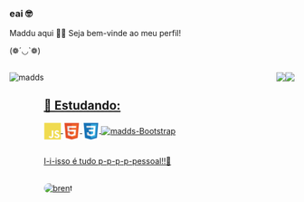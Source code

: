 ### eai 🤓 
Maddu aqui 🐱‍💻
Seja bem-vinde ao meu perfil! 

(❁´◡`❁)

##
<div>
 <img align="left" alt="madds" height="330px"  src="https://media.discordapp.net/attachments/942822236384010281/942822332739772466/Fatos_sobre_mim_-Desenhista_nao_profissional_-Ovolactovegetariana_-Cursando_tec._TI_-Apaixonada_por_anime_-Amo_animais_-Pronomes_eladela.png?width=369&height=369">
  <a href="https://github.com/maddsOwO">
  <img align= "right" img height="150em" src="https://github-readme-stats.vercel.app/api?username=maddsOwO&show_icons=true&theme=radical&include_all_commits=true&count_private=true"/>
 
 <img align= "right" img height="90em" src="https://github-readme-stats.vercel.app/api/top-langs/?username=maddsOwO&layout=compact&langs_count=7&theme=radical"/>
</div>



<div></div>


<div style="display: inline_block"><br>



<h2>🤯 Estudando: </h2>  
   
  <img align="center" alt="madds-Js" height="30" width="30" src="https://raw.githubusercontent.com/devicons/devicon/master/icons/javascript/javascript-plain.svg">
  <img align="center" alt="madds-HTML" height="30" width="30" src="https://raw.githubusercontent.com/devicons/devicon/master/icons/html5/html5-original.svg">
  <img align="center" alt="madds-CSS" height="30" width="30" src="https://raw.githubusercontent.com/devicons/devicon/master/icons/css3/css3-original.svg">   
  <img align="center" alt="madds-Bootstrap" height="30" width="100" src="https://img.shields.io/badge/Bootstrap-563D7C?style=for-the-badge&logo=bootstrap&logoColor=white">    
</div>

##
         


 <div align="left"> I-i-isso é tudo p-p-p-p-pessoal!!🐷 </div>

##



 <div>
 <img align="center" alt="brent" height="120" style="border-radius:50px;" src="https://risibank.fr/cache/stickers/d1254/125482-full.gif">
</div>





